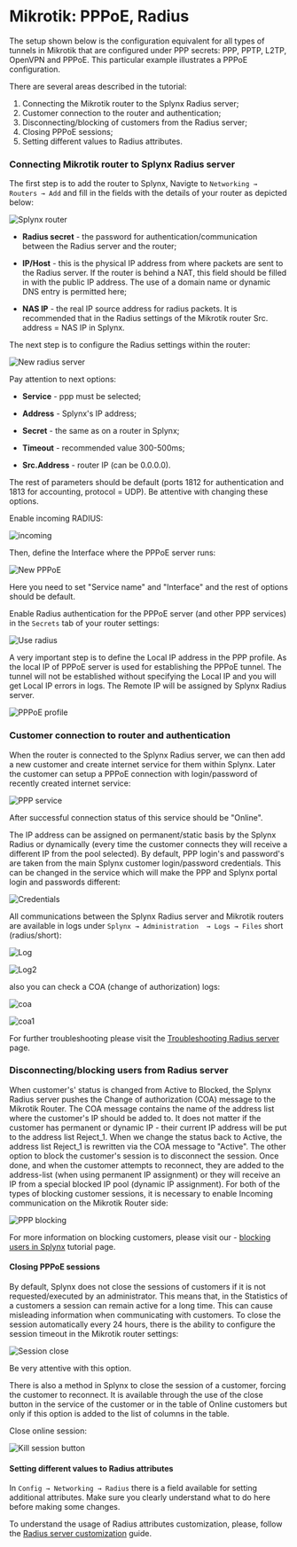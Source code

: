 Mikrotik: PPPoE, Radius
==========

The setup shown below is the configuration equivalent for all types of tunnels in Mikrotik that are configured under PPP secrets: PPP, PPTP, L2TP, OpenVPN and PPPoE. This particular example illustrates a PPPoE configuration.

There are several areas described in the tutorial:

1. Connecting the Mikrotik router to the Splynx Radius server;
2. Customer connection to the router and authentication;
3. Disconnecting/blocking of customers from the Radius server;
4. Closing PPPoE sessions;
5. Setting different values to Radius attributes.


### Connecting Mikrotik router to Splynx Radius server

The first step is to add the router to Splynx, Navigte to `Networking → Routers → Add` and fill in the fields with the details of your router as depicted below:

![Splynx router](splynx_router.png)


* **Radius secret** - the password for authentication/communication between the Radius server and the router;

* **IP/Host** - this is the physical IP address from where packets are sent to the Radius server. If the router is behind a NAT, this field should be filled in with the public IP address. The use of a domain name or dynamic DNS entry is permitted here;

* **NAS IP** - the real IP source address for radius packets. It is recommended that in the Radius settings of the Mikrotik router Src. address = NAS IP in Splynx.

The next step is to configure the Radius settings within the router:

![New radius server](radius_server.png)

Pay attention to next options:

* **Service** - ppp must be selected;

* **Address** - Splynx's IP address;

* **Secret** - the same as on a router in Splynx;

* **Timeout** - recommended value 300-500ms;

* **Src.Address** - router IP (can be 0.0.0.0).

The rest of parameters should be default (ports 1812 for authentication and 1813 for accounting, protocol = UDP). Be attentive with changing these options.

Enable incoming RADIUS:

![incoming](incoming.png)

Then, define the Interface where the PPPoE server runs:

![New PPPoE](ppp_server.png)

Here you need to set "Service name" and "Interface" and the rest of options should be default.

Enable Radius authentication for the PPPoE server (and other PPP services) in the `Secrets` tab of your router settings:

![Use radius](secrets.png)

A very important step is to define the Local IP address in the PPP profile. As the local IP of PPPoE server is used for establishing the PPPoE tunnel. The tunnel will not be established without specifying the Local IP and you will get Local IP errors in logs. The Remote IP will be assigned by Splynx Radius server.

![PPPoE profile](ppp_profile.png)


### Customer connection to router and authentication

When the router is connected to the Splynx Radius server, we can then add a new customer and create internet service for them within Splynx. Later the customer can setup a PPPoE connection with login/password of recently created internet service:

![PPP service](service.png)

After successful connection status of this service should be "Online".


The IP address can be assigned on permanent/static basis by the Splynx Radius or dynamically (every time the customer connects they will receive a different IP from the  pool selected). By default, PPP login's and password's are taken from the main Splynx customer login/password credentials. This can be changed in the service which will make the PPP and Splynx portal login and passwords different:

![Credentials](edit_service.png)

All communications between the Splynx Radius server and Mikrotik routers are available in logs under `Splynx → Administration  → Logs → Files` short (radius/short):

![Log](short_log.png)

![Log2](short_log_2.png)

also you can check a COA (change of authorization) logs:

![coa](coa_log.png)

![coa1](coa_log_1.png)

For further troubleshooting please visit the  [Troubleshooting Radius server](networking/troubleshooting_radius/troubleshooting_radius.md) page.


### Disconnecting/blocking users from Radius server

When customer's' status is changed from Active to Blocked, the Splynx Radius server pushes the Change of authorization (COA) message to the Mikrotik Router. The COA message contains the name of the address list where the customer's IP should be added to. It does not matter if the customer has permanent or dynamic IP - their current IP address will be put to the address list Reject_1. When we change the status back to Active, the address list Reject_1 is rewritten via the COA message to "Active". The other option to block the customer's session is to disconnect the session. Once done, and when the customer attempts to reconnect, they are added to the address-list (when using permanent IP assignment) or they will receive an IP from a special blocked IP pool (dynamic IP assignment). For both of the types of blocking customer sessions, it is necessary to enable Incoming communication on the Mikrotik Router side:

![PPP blocking](incoming.png)

For more information on blocking customers, please visit our - [blocking users in Splynx](networking/blocking_customers/blocking_customer.md) tutorial page.



#### Closing PPPoE sessions

By default, Splynx does not close the sessions of customers if it is not requested/executed by an administrator. This means that, in the Statistics of a customers a session can remain active for a long time. This can cause misleading information when communicating with customers. To close the session automatically every 24 hours, there is the ability to configure the session timeout in the Mikrotik router settings:

![Session close](ppp_profile_session_limit.png)

Be very attentive with this option.

There is also a method in Splynx to close the session of a customer, forcing the customer to reconnect. It is available through the use of the close button in the service of the customer or in the table of Online customers but only if this option is added to the list of columns in the table.

Close online session:

![Kill session button](kill_session.png)


#### Setting different values to Radius attributes

In `Config → Networking → Radius` there is a field available for setting additional attributes. Make sure you clearly understand what to do here before making some changes.

To understand the usage of Radius attributes customization, please, follow the [Radius server customization](networking/radius_customization/radius_customization.md) guide.

